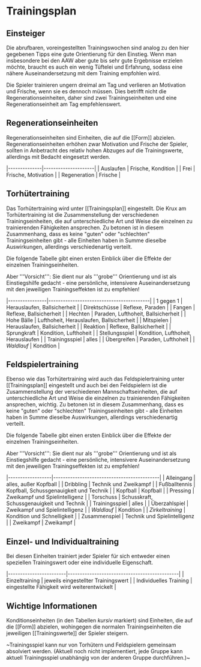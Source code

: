 # Trainingsplan

## Einsteiger

Die abrufbaren, voreingestellten Trainingswochen sind analog zu den hier gegebenen Tipps eine gute Orientierung für den Einstieg. Wenn man insbesondere bei den AAW aber gute bis sehr gute Ergebnisse erzielen möchte, braucht es auch ein wenig Tüftelei und Erfahrung, sodass eine nähere Auseinandersetzung mit dem Training empfohlen wird.

Die Spieler trainieren ungern dreimal am Tag und verlieren an Motivation und Frische, wenn sie es dennoch müssen. Dies betrifft nicht die Regenerationseinheiten, daher sind zwei Trainingseinheiten und eine Regenerationseinheit am Tag empfehlenswert.

## Regenerationseinheiten

Regenerationseinheiten sind Einheiten, die auf die [[Form]] abzielen. Regenerationseinheiten erhöhen zwar Motivation und Frische der Spieler, sollten in Anbetracht des relativ hohen Abzuges auf die Trainingswerte, allerdings mit Bedacht eingesetzt werden.

|--------------|---------------------|
| Auslaufen    | Frische, Kondition  |
| Frei         | Frische, Motivation |
| Regeneration | Frische             |

## Torhütertraining

Das Torhütertraining wird unter [[Trainingsplan]] eingestellt. Die Krux am Torhütertraining ist die Zusammenstellung der verschiedenen Trainingseinheiten, die auf unterschiedliche Art und Weise die einzelnen zu trainierenden Fähigkeiten ansprechen. Zu betonen ist in diesem Zusammenhang, dass es keine "guten" oder "schlechten" Trainingseinheiten gibt - alle Einheiten haben in Summe dieselbe Auswirkungen, allerdings verschiedenartig verteilt.

Die folgende Tabelle gibt einen ersten Einblick über die Effekte der einzelnen Trainingseinheiten.

Aber '''Vorsicht''': Sie dient nur als '''grobe''' Orientierung und ist als Einstiegshilfe gedacht - eine persönliche, intensivere Auseinandersetzung mit den jeweiligen Trainingseffekten ist zu empfehlen!

|----------------|------------------------------------------|
| 1 gegen 1      | Herauslaufen, Ballsicherheit             |
| Direktschüsse  | Reflexe, Paraden                         |
| Fangen         | Reflexe, Ballsicherheit                  |
| Hechten        | Paraden, Lufthoheit, Ballsicherheit      |
| Hohe Bälle     | Lufthoheit, Herauslaufen, Ballsicherheit |
| Mitspielen     | Herauslaufen, Ballsicherheit             |
| Reaktion       | Reflexe, Ballsicherheit                  |
| Sprungkraft    | Kondition, Lufthoheit                    |
| Stellungsspiel | Kondition, Lufthoheit, Herauslaufen      |
| Trainingsspiel | alles                                    |
| Übergreifen    | Paraden, Lufthoheit                      |
| _Waldlauf_     | Kondition                                |

## Feldspielertraining

Ebenso wie das Torhütertraining wird auch das Feldspielertraining unter [[Trainingsplan]] eingestellt und auch bei den Feldspielern ist die Zusammenstellung der verschiedenen Mannschaftseinheiten, die auf unterschiedliche Art und Weise die einzelnen zu trainierenden Fähigkeiten ansprechen, wichtig. Zu betonen ist in diesem Zusammenhang, dass es keine "guten" oder "schlechten" Trainingseinheiten gibt - alle Einheiten haben in Summe dieselbe Auswirkungen, allerdings verschiedenartig verteilt.

Die folgende Tabelle gibt einen ersten Einblick über die Effekte der einzelnen Trainingseinheiten.

Aber '''Vorsicht''': Sie dient nur als '''grobe''' Orientierung und ist als Einstiegshilfe gedacht - eine persönliche, intensivere Auseinandersetzung mit den jeweiligen Trainingseffekten ist zu empfehlen!

|------------------|--------------------------------------------|
| Alleingang       | alles, außer Kopfball                      |
| Dribbling        | Technik und Zweikampf                      |
| Fußballtennis    | Kopfball, Schussgenauigkeit und Technik    |
| Kopfball         | Kopfball                                   |
| Pressing         | Zweikampf und Spielintelligenz             |
| Torschuss        | Schusskraft, Schussgenauigkeit und Technik |
| Trainingsspiel   | alles                                      |
| Überzahlspiel    | Zweikampf und Spielintelligenz             |
| _Waldlauf_       | Kondition                                  |
| _Zirkeltraining_ | Kondition und Schnelligkeit                |
| Zusammenspiel    | Technik und Spielintelligenz               |
| Zweikampf        | Zweikampf                                  |

## Einzel- und Individualtraining

Bei diesen Einheiten trainiert jeder Spieler für sich entweder einen speziellen Trainingswert oder eine individuelle Eigenschaft.

|------------------------|----------------------------------------------|
| Einzeltraining         | jeweils eingestellter Trainingswert          |
| Individuelles Training | eingestellte Fähigkeit wird weiterentwickelt |

## Wichtige Informationen

Konditionseinheiten (in den Tabellen _kursiv_ markiert) sind Einheiten, die auf die [[Form]] abzielen, wohingegen die normalen Trainingseinheiten die jeweiligen [[Trainingswerte]] der Spieler steigern.

~Trainingsspiel kann nur von Torhütern und Feldspielern gemeinsam absolviert werden. (Aktuell noch nicht implementiert, jede Gruppe kann aktuell Trainingsspiel unabhängig von der anderen Gruppe durchführen.)~
